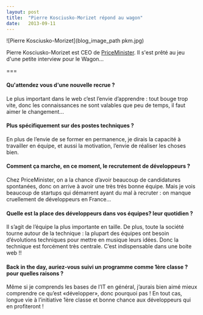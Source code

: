 ```yaml
---
layout: post
title:  "Pierre Kosciusko-Morizet répond au wagon"
date:   2013-09-11
---
```


![Pierre Kosciusko-Morizet](blog_image_path pkm.jpg)


Pierre Kosciusko-Morizet est CEO de [PriceMinister](http://www.priceminister.com). Il s'est prêté au jeu d'une petite interview pour le Wagon...

===

#### Qu'attendez vous d'une nouvelle recrue ?

Le plus important dans le web c’est l’envie d’apprendre : tout bouge trop vite, donc les connaissances ne sont valables que peu de temps, il faut aimer le changement...

#### Plus spécifiquement sur des postes techniques ?

En plus de l’envie de se former en permanence, je dirais la capacité à travailler en équipe, et aussi la motivation, l’envie de réaliser les choses bien.

#### Comment ça marche, en ce moment, le recrutement de développeurs ?

Chez PriceMinister, on a la chance d’avoir beaucoup de candidatures spontanées, donc on arrive à avoir une très très bonne équipe. Mais je vois beaucoup de startups qui démarrent ayant du mal à recruter : on manque cruellement de développeurs en France...

#### Quelle est la place des développeurs dans vos équipes? leur quotidien ?

Il s’agit de l’équipe la plus importante en taille. De plus, toute la société tourne autour de la technique : la plupart des équipes ont besoin d’évolutions techniques pour mettre en musique leurs idées. Donc la technique est forcément très centrale. C’est indispensable dans une boite web !!

#### Back in the day, auriez-vous suivi un programme comme 1ère classe ? pour quelles raisons ?

Même si je comprends les bases de l’IT en général, j’aurais bien aimé mieux comprendre ce qu’est «développer», donc pourquoi pas !  En tout cas, longue vie à l’initiative 1ère classe et bonne chance aux développeurs qui en profiteront !

